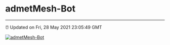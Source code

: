 # admetMesh-Bot
---
⏰ Updated on Fri, 28 May 2021 23:05:49 GMT

[![admetMesh-Bot](https://github.com/kotori-y/admetMesh-bot/actions/workflows/main.yml/badge.svg)](https://github.com/kotori-y/admetMesh-bot/actions/workflows/main.yml)
